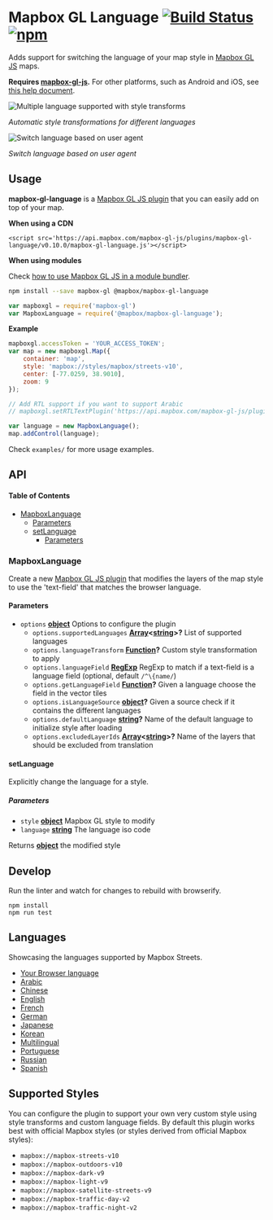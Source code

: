 # Mapbox GL Language [![Build Status](https://travis-ci.org/mapbox/mapbox-gl-language.svg?branch=master)](https://travis-ci.org/mapbox/mapbox-gl-language) [![npm](https://img.shields.io/npm/v/@mapbox/mapbox-gl-language.svg)](https://www.npmjs.com/package/@mapbox/mapbox-gl-language)

Adds support for switching the language of your map style in [Mapbox GL JS](https://www.mapbox.com/mapbox-gl-js/) maps.

**Requires [mapbox-gl-js](https://github.com/mapbox/mapbox-gl-js).** For other platforms, such as Android and iOS, see [this help document](https://www.mapbox.com/help/change-language/).

![Multiple language supported with style transforms](https://cloud.githubusercontent.com/assets/1288339/26266912/89b1b6ba-3cb5-11e7-9964-49f51290d627.gif)

_Automatic style transformations for different languages_

![Switch language based on user agent](https://cloud.githubusercontent.com/assets/1288339/26269878/742cdb02-3cc5-11e7-8479-c6ab3f0f8a82.gif)

_Switch language based on user agent_

## Usage

**mapbox-gl-language** is a [Mapbox GL JS plugin](https://www.mapbox.com/blog/build-mapbox-gl-js-plugins/) that you can easily add on top of your map.

**When using a CDN**

    <script src='https://api.mapbox.com/mapbox-gl-js/plugins/mapbox-gl-language/v0.10.0/mapbox-gl-language.js'></script>

**When using modules**

Check [how to use Mapbox GL JS in a module bundler](https://www.mapbox.com/mapbox-gl-js/api/).

```bash
npm install --save mapbox-gl @mapbox/mapbox-gl-language
```

```javascript
var mapboxgl = require('mapbox-gl')
var MapboxLanguage = require('@mapbox/mapbox-gl-language');
```

**Example**

```javascript
mapboxgl.accessToken = 'YOUR_ACCESS_TOKEN';
var map = new mapboxgl.Map({
    container: 'map',
    style: 'mapbox://styles/mapbox/streets-v10',
    center: [-77.0259, 38.9010],
    zoom: 9
});

// Add RTL support if you want to support Arabic
// mapboxgl.setRTLTextPlugin('https://api.mapbox.com/mapbox-gl-js/plugins/mapbox-gl-rtl-text/v0.1.0/mapbox-gl-rtl-text.js');

var language = new MapboxLanguage();
map.addControl(language);
```

Check `examples/` for more usage examples.

## API

<!-- Generated by documentation.js. Update this documentation by updating the source code. -->

#### Table of Contents

-   [MapboxLanguage](#mapboxlanguage)
    -   [Parameters](#parameters)
    -   [setLanguage](#setlanguage)
        -   [Parameters](#parameters-1)

### MapboxLanguage

Create a new [Mapbox GL JS plugin](https://www.mapbox.com/blog/build-mapbox-gl-js-plugins/) that
modifies the layers of the map style to use the 'text-field' that matches the browser language.

#### Parameters

-   `options` **[object](https://developer.mozilla.org/docs/Web/JavaScript/Reference/Global_Objects/Object)** Options to configure the plugin
    -   `options.supportedLanguages` **[Array](https://developer.mozilla.org/docs/Web/JavaScript/Reference/Global_Objects/Array)&lt;[string](https://developer.mozilla.org/docs/Web/JavaScript/Reference/Global_Objects/String)>?** List of supported languages
    -   `options.languageTransform` **[Function](https://developer.mozilla.org/docs/Web/JavaScript/Reference/Statements/function)?** Custom style transformation to apply
    -   `options.languageField` **[RegExp](https://developer.mozilla.org/docs/Web/JavaScript/Reference/Global_Objects/RegExp)** RegExp to match if a text-field is a language field (optional, default `/^\{name/`)
    -   `options.getLanguageField` **[Function](https://developer.mozilla.org/docs/Web/JavaScript/Reference/Statements/function)?** Given a language choose the field in the vector tiles
    -   `options.isLanguageSource` **[object](https://developer.mozilla.org/docs/Web/JavaScript/Reference/Global_Objects/Object)?** Given a source check if it contains the different languages
    -   `options.defaultLanguage` **[string](https://developer.mozilla.org/docs/Web/JavaScript/Reference/Global_Objects/String)?** Name of the default language to initialize style after loading
    -   `options.excludedLayerIds` **[Array](https://developer.mozilla.org/docs/Web/JavaScript/Reference/Global_Objects/Array)&lt;[string](https://developer.mozilla.org/docs/Web/JavaScript/Reference/Global_Objects/String)>?** Name of the layers that should be excluded from translation

#### setLanguage

Explicitly change the language for a style.

##### Parameters

-   `style` **[object](https://developer.mozilla.org/docs/Web/JavaScript/Reference/Global_Objects/Object)** Mapbox GL style to modify
-   `language` **[string](https://developer.mozilla.org/docs/Web/JavaScript/Reference/Global_Objects/String)** The language iso code

Returns **[object](https://developer.mozilla.org/docs/Web/JavaScript/Reference/Global_Objects/Object)** the modified style

## Develop

Run the linter and watch for changes to rebuild with browserify.

    npm install
    npm run test

## Languages

Showcasing the languages supported by Mapbox Streets.

-   [Your Browser language](https://mapbox.github.io/mapbox-gl-language/examples/browser.html)
-   [Arabic](https://mapbox.github.io/mapbox-gl-language/examples/ar.html)
-   [Chinese](https://mapbox.github.io/mapbox-gl-language/examples/zh.html)
-   [English](https://mapbox.github.io/mapbox-gl-language/examples/en.html)
-   [French](https://mapbox.github.io/mapbox-gl-language/examples/fr.html)
-   [German](https://mapbox.github.io/mapbox-gl-language/examples/de.html)
-   [Japanese](https://mapbox.github.io/mapbox-gl-language/examples/ja.html)
-   [Korean](https://mapbox.github.io/mapbox-gl-language/examples/ko.html)
-   [Multilingual](https://mapbox.github.io/mapbox-gl-language/examples/multilingual.html)
-   [Portuguese](https://mapbox.github.io/mapbox-gl-language/examples/pt.html)
-   [Russian](https://mapbox.github.io/mapbox-gl-language/examples/ru.html)
-   [Spanish](https://mapbox.github.io/mapbox-gl-language/examples/es.html)

## Supported Styles

You can configure the plugin to support your own very custom style using style transforms and custom language fields.
By default this plugin works best with official Mapbox styles (or styles derived from official Mapbox styles):

-   `mapbox://mapbox-streets-v10`
-   `mapbox://mapbox-outdoors-v10`
-   `mapbox://mapbox-dark-v9`
-   `mapbox://mapbox-light-v9`
-   `mapbox://mapbox-satellite-streets-v9`
-   `mapbox://mapbox-traffic-day-v2`
-   `mapbox://mapbox-traffic-night-v2`
